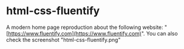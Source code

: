 # html-css-fluentify
A modern home page reproduction about the following website: "[https://www.fluentify.com](https://www.fluentify.com)". You can also check the screenshot "html-css-fluentify.png"
